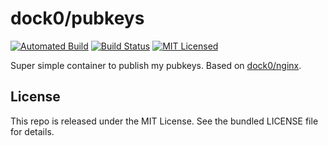 dock0/pubkeys
=======

[![Automated Build](http://img.shields.io/badge/automated-build-green.svg)](https://hub.docker.com/r/dock0/pubkeys/)
[![Build Status](https://img.shields.io/circleci/project/dock0/pubkeys/master.svg)](https://circleci.com/gh/dock0/pubkeys)
[![MIT Licensed](http://img.shields.io/badge/license-MIT-green.svg)](https://tldrlegal.com/license/mit-license)

Super simple container to publish my pubkeys. Based on [dock0/nginx](https://github.com/dock0/nginx).

## License

This repo is released under the MIT License. See the bundled LICENSE file for details.


